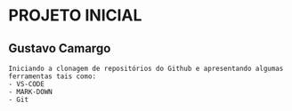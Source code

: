 # PROJETO INICIAL

## Gustavo Camargo

```
Iniciando a clonagem de repositórios do Github e apresentando algumas ferramentas tais como: 
- VS-CODE
- MARK-DOWN
- Git
```
